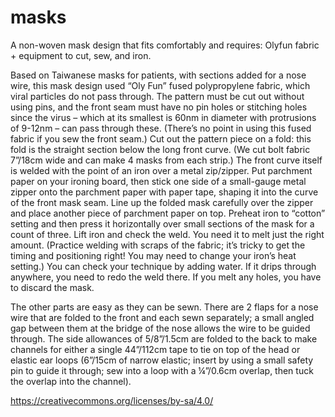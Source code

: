 # masks
A non-woven mask design that fits comfortably and requires: Olyfun fabric + equipment to cut, sew, and iron.

Based on Taiwanese masks for patients, with sections added for a nose wire, this mask design used “Oly Fun” fused polypropylene fabric, which viral particles do not pass through. The pattern must be cut out without using pins, and the front seam must have no pin holes or stitching holes since the virus – which at its smallest is 60nm in diameter with protrusions of 9-12nm – can pass through these. (There’s no point in using this fused fabric if you sew the front seam.)
Cut out the pattern piece on a fold: this fold is the straight section below the long front curve. (We cut bolt fabric 7”/18cm wide and can make 4 masks from each strip.)
The front curve itself is welded with the point of an iron over a metal zip/zipper. Put parchment paper on your ironing board, then stick one side of a small-gauge metal zipper onto the parchment paper with paper tape, shaping it into the curve of the front mask seam. Line up the folded mask carefully over the zipper and place another piece of parchment paper on top. Preheat iron to “cotton” setting and then press it horizontally over small sections of the mask for a count of three. Lift iron and check the weld. You need it to melt just the right amount. (Practice welding with scraps of the fabric; it’s tricky to get the timing and positioning right! You may need to change your iron’s heat setting.) You can check your technique by adding water. If it drips through anywhere, you need to redo the weld there. If you melt any holes, you have to discard the mask.

The other parts are easy as they can be sewn. There are 2 flaps for a nose wire that are folded to the front and each sewn separately; a small angled gap between them at the bridge of the nose allows the wire to be guided through. The side allowances of 5/8”/1.5cm are folded to the back to make channels for either a single 44”/112cm tape to tie on top of the head or elastic ear loops (6”/15cm of narrow elastic; insert by using a small safety pin to guide it through; sew into a loop with a ¼”/0.6cm overlap, then tuck the overlap into the channel).  

https://creativecommons.org/licenses/by-sa/4.0/
